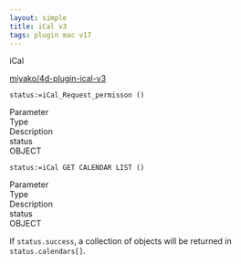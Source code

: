```yaml
---
layout: simple
title: iCal v3
tags: plugin mac v17
---
```


iCal

<!--more-->

[miyako/4d-plugin-ical-v3](https://github.com/miyako/4d-plugin-ical-v3/)

```
status:=iCal_Request_permisson ()
```

<div class="grid">
  <div class="syntax-th cell cell--2">Parameter</div>
  <div class="syntax-th cell cell--2">Type</div>
  <div class="syntax-th cell cell--8">Description</div>
  <div class="syntax-td cell cell--2">status</div>
  <div class="syntax-td cell cell--2">OBJECT</div>
  <div class="syntax-td cell cell--8"></div>          
</div>

```
status:=iCal GET CALENDAR LIST ()
```

<div class="grid">
  <div class="syntax-th cell cell--2">Parameter</div>
  <div class="syntax-th cell cell--2">Type</div>
  <div class="syntax-th cell cell--8">Description</div>
  <div class="syntax-td cell cell--2">status</div>
  <div class="syntax-td cell cell--2">OBJECT</div>
  <div class="syntax-td cell cell--8"></div>          
</div>

If ``status.success``, a collection of objects will be returned in ``status.calendars[]``.
